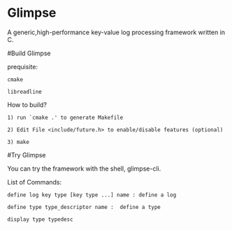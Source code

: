 Glimpse
=======

A generic,high-performance key-value log processing framework written in C.

#Build Glimpse

prequisite:

	cmake

	libreadline


How to build?

	1) run `cmake .' to generate Makefile

	2) Edit File <include/future.h> to enable/disable features (optional)

	3) make

#Try Glimpse

You can try the framework with the shell, glimpse-cli.
	
List of Commands:

	define log key type [key type ...] name : define a log
	
	define type type_descriptor name :	define a type

	display type typedesc



	
	

